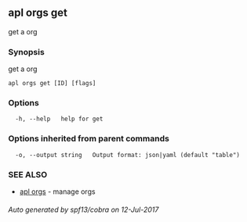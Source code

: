 ## apl orgs get

get a org

### Synopsis


get a org

```
apl orgs get [ID] [flags]
```

### Options

```
  -h, --help   help for get
```

### Options inherited from parent commands

```
  -o, --output string   Output format: json|yaml (default "table")
```

### SEE ALSO
* [apl orgs](apl_orgs.md)	 - manage orgs

###### Auto generated by spf13/cobra on 12-Jul-2017
